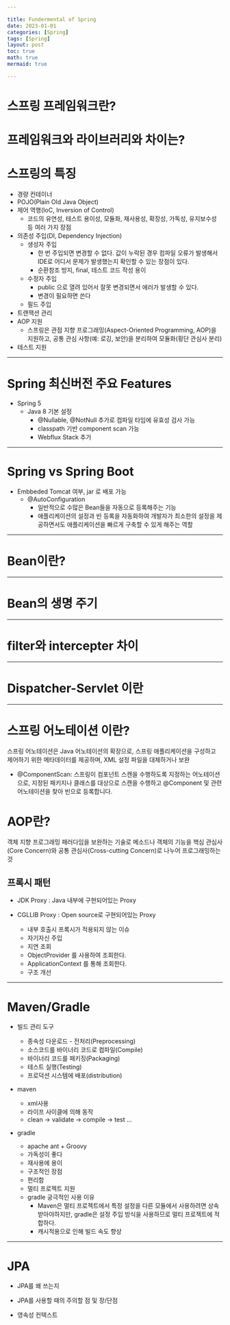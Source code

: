 ```yaml
---

title: Fundermental of Spring
date: 2023-01-01
categories: [Spring]
tags: [Spring]
layout: post
toc: true
math: true
mermaid: true

---
```


# 스프링 프레임워크란?

# 프레임워크와 라이브러리와 차이는?

# 스프링의 특징

- 경량 컨테이너
- POJO(Plain Old Java Object)
- 제어 역행(IoC, Inversion of Control)
  - 코드의 유연성, 테스트 용이성, 모듈화, 재사용성, 확장성, 가독성, 유지보수성 등 여러 가지 장점
- 의존성 주입(DI, Dependency Injection)
  - 생성자 주입
    - 한 번 주입되면 변경할 수 없다. 값이 누락된 경우 컴파일 오류가 발생해서 IDE로 어디서 문제가 발생했는지 확인할 수 있는 장점이 있다.
    - 순환참조 방지, final, 테스트 코드 작성 용이
  - 수정자 주입
    - public 으로 열려 있어서 잘못 변경되면서 에러가 발생할 수 있다.
    - 변경이 필요하면 쓴다
  - 필드 주입
- 트랜잭션 관리
- AOP 지원
  - 스프링은 관점 지향 프로그래밍(Aspect-Oriented Programming, AOP)을 지원하고, 공통 관심 사항(예: 로깅, 보안)을 분리하여 모듈화(횡단 관심사 분리)
- 테스트 지원

---

# Spring 최신버전 주요 Features
- Spring 5
  - Java 8 기본 설정
    - @Nullable, @NotNull 추가로 컴파일 타임에 유효성 검사 가능
    - classpath 기반 component scan 가능
    - Webflux Stack 추가

---

# Spring vs Spring Boot

- Embbeded Tomcat 여부, jar 로 배포 가능
  - @AutoConfiguration
    - 일반적으로 수많은 Bean들을 자동으로 등록해주는 기능
    - 애플리케이션의 설정과 빈 등록을 자동화하여 개발자가 최소한의 설정을 제공하면서도 애플리케이션을 빠르게 구축할 수 있게 해주는 역할

---

# Bean이란?

---

# Bean의 생명 주기

---

# filter와 intercepter 차이

---

# Dispatcher-Servlet 이란

---

# 스프링 어노테이션 이란?

스프링 어노테이션은 Java 어노테이션의 확장으로, 스프링 애플리케이션을 구성하고 제어하기 위한 메타데이터를 제공하며, XML 설정 파일을 대체하거나 보완
- @ComponentScan: 스프링이 컴포넌트 스캔을 수행하도록 지정하는 어노테이션으로, 지정된 패키지나 클래스를 대상으로 스캔을 수행하고 @Component 및 관련 어노테이션을 찾아 빈으로 등록합니다.


# AOP란?

객체 지향 프로그래밍 패러다임을 보완하는 기술로 메소드나 객체의 기능을 핵심 관심사(Core Concern)와 공통 관심사(Cross-cutting Concern)로 나누어 프로그래밍하는 것

## 프록시 패턴

- JDK Proxy : Java 내부에 구현되어있는 Proxy

- CGLLIB Proxy : Open source로 구현되어있는 Proxy
  - 내부 호출시 프록시가 적용되지 않는 이슈
  - 자기자신 주입
  - 지연 조회
  - ObjectProvider 를 사용하여 조회한다.
  - ApplicationContext 를 통해 조회한다.
  - 구조 개선

---

# Maven/Gradle

- 빌드 관리 도구
  - 종속성 다운로드 - 전처리(Preprocessing)
  - 소스코드를 바이너리 코드로 컴파일(Compile)
  - 바이너리 코드를 패키징(Packaging)
  - 테스트 실행(Testing)
  - 프로덕션 시스템에 배포(distribution)

- maven
  - xml사용
  - 라이프 사이클에 의해 동작
  - clean -> validate -> compile -> test ...

- gradle
  - apache ant + Groovy
  - 가독성이 좋다
  - 재사용에 용이
  - 구조적인 장점
  - 편리함
  - 멀티 프로젝트 지원
  - gradle 궁극적인 사용 이유
    - Maven은 멀티 프로젝트에서 특정 설정을 다른 모듈에서 사용하려면 상속 받아야하지만, gradle은 설정 주입 방식을 사용하므로 멀티 프로젝트에 적합하다.
    - 캐시적용으로 인해 빌드 속도 향상

---

# JPA

- JPA를 왜 쓰는지

- JPA를 사용할 때의 주의할 점 및 장/단점

- 영속성 컨텍스트

